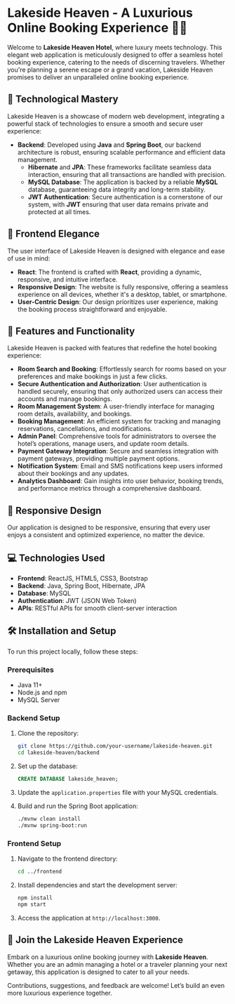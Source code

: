 # Lakeside Heaven - A Luxurious Online Booking Experience 🏨🌅

Welcome to **Lakeside Heaven Hotel**, where luxury meets technology. This elegant web application is meticulously designed to offer a seamless hotel booking experience, catering to the needs of discerning travelers. Whether you're planning a serene escape or a grand vacation, Lakeside Heaven promises to deliver an unparalleled online booking experience.

## 🌟 Technological Mastery

Lakeside Heaven is a showcase of modern web development, integrating a powerful stack of technologies to ensure a smooth and secure user experience:

- **Backend**: Developed using **Java** and **Spring Boot**, our backend architecture is robust, ensuring scalable performance and efficient data management.
  - **Hibernate** and **JPA**: These frameworks facilitate seamless data interaction, ensuring that all transactions are handled with precision.
  - **MySQL Database**: The application is backed by a reliable **MySQL** database, guaranteeing data integrity and long-term stability.
  - **JWT Authentication**: Secure authentication is a cornerstone of our system, with **JWT** ensuring that user data remains private and protected at all times.

## 🎨 Frontend Elegance

The user interface of Lakeside Heaven is designed with elegance and ease of use in mind:

- **React**: The frontend is crafted with **React**, providing a dynamic, responsive, and intuitive interface.
- **Responsive Design**: The website is fully responsive, offering a seamless experience on all devices, whether it's a desktop, tablet, or smartphone.
- **User-Centric Design**: Our design prioritizes user experience, making the booking process straightforward and enjoyable.

## 🚀 Features and Functionality

Lakeside Heaven is packed with features that redefine the hotel booking experience:

- **Room Search and Booking**: Effortlessly search for rooms based on your preferences and make bookings in just a few clicks.
- **Secure Authentication and Authorization**: User authentication is handled securely, ensuring that only authorized users can access their accounts and manage bookings.
- **Room Management System**: A user-friendly interface for managing room details, availability, and bookings.
- **Booking Management**: An efficient system for tracking and managing reservations, cancellations, and modifications.
- **Admin Panel**: Comprehensive tools for administrators to oversee the hotel’s operations, manage users, and update room details.
- **Payment Gateway Integration**: Secure and seamless integration with payment gateways, providing multiple payment options.
- **Notification System**: Email and SMS notifications keep users informed about their bookings and any updates.
- **Analytics Dashboard**: Gain insights into user behavior, booking trends, and performance metrics through a comprehensive dashboard.

## 📱 Responsive Design

Our application is designed to be responsive, ensuring that every user enjoys a consistent and optimized experience, no matter the device.

## 💻 Technologies Used

- **Frontend**: ReactJS, HTML5, CSS3, Bootstrap
- **Backend**: Java, Spring Boot, Hibernate, JPA
- **Database**: MySQL
- **Authentication**: JWT (JSON Web Token)
- **APIs**: RESTful APIs for smooth client-server interaction

## 🛠️ Installation and Setup

To run this project locally, follow these steps:

### Prerequisites

- Java 11+
- Node.js and npm
- MySQL Server

### Backend Setup

1. Clone the repository:
    ```bash
    git clone https://github.com/your-username/lakeside-heaven.git
    cd lakeside-heaven/backend
    ```

2. Set up the database:
    ```sql
    CREATE DATABASE lakeside_heaven;
    ```

3. Update the `application.properties` file with your MySQL credentials.

4. Build and run the Spring Boot application:
    ```bash
    ./mvnw clean install
    ./mvnw spring-boot:run
    ```

### Frontend Setup

1. Navigate to the frontend directory:
    ```bash
    cd ../frontend
    ```

2. Install dependencies and start the development server:
    ```bash
    npm install
    npm start
    ```

3. Access the application at `http://localhost:3000`.

## 🎉 Join the Lakeside Heaven Experience

Embark on a luxurious online booking journey with **Lakeside Heaven**. Whether you are an admin managing a hotel or a traveler planning your next getaway, this application is designed to cater to all your needs.

Contributions, suggestions, and feedback are welcome! Let’s build an even more luxurious experience together.


